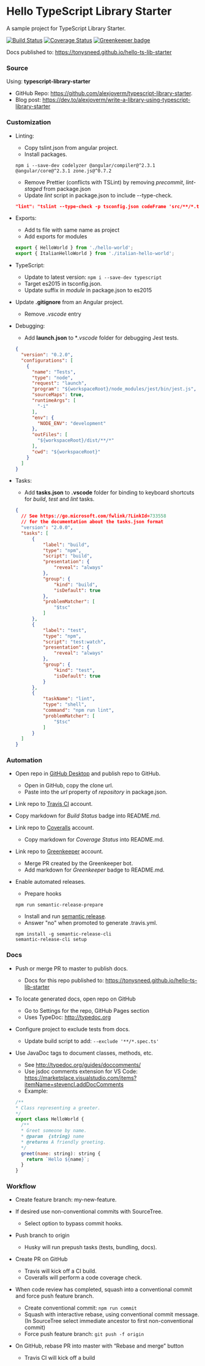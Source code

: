 # Hello TypeScript Library Starter

A sample project for TypeScript Library Starter.

[![Build Status](https://travis-ci.org/tonysneed/hello-ts-lib-starter.svg?branch=master)](https://travis-ci.org/tonysneed/hello-ts-lib-starter)
[![Coverage Status](https://coveralls.io/repos/github/tonysneed/hello-ts-lib-starter/badge.svg?branch=master)](https://coveralls.io/github/tonysneed/hello-ts-lib-starter?branch=master)
[![Greenkeeper badge](https://badges.greenkeeper.io/tonysneed/hello-ts-lib-starter.svg)](https://greenkeeper.io/)

Docs published to: <https://tonysneed.github.io/hello-ts-lib-starter>

### Source

Using: **typescript-library-starter**
- GitHub Repo: <https://github.com/alexjoverm/typescript-library-starter>.
- Blog post: <https://dev.to/alexjoverm/write-a-library-using-typescript-library-starter>

### Customization

- Linting:
  + Copy tslint.json from angular project.
  + Install packages.

  ```
  npm i --save-dev codelyzer @angular/compiler@^2.3.1 @angular/core@^2.3.1 zone.js@^0.7.2
  ```

  + Remove Prettier (conflicts with TSLint) by 
    removing *precommit*, *lint-staged* from package.json
  + Update *lint* script in package.json to include --type-check.

  ```json
  "lint": "tslint --type-check -p tsconfig.json codeFrame 'src/**/*.ts' 'test/**/*.ts'"
  ```


- Exports:
  + Add ts file with same name as project
  + Add exports for modules

  ```js
  export { HelloWorld } from './hello-world';
  export { ItalianHelloWorld } from './italian-hello-world';
  ```

- TypeScript:
  + Update to latest version: `npm i --save-dev typescript`
  + Target es2015 in tsconfig.json.
  + Update suffix in *module* in package.json to es2015

- Update **.gitignore** from an Angular project.
  + Remove *.vscode* entry

- Debugging:
  + Add **launch.json** to **.vscode* folder for debugging Jest tests.

  ```json
  {
    "version": "0.2.0",
    "configurations": [
      {
        "name": "Tests",
        "type": "node",
        "request": "launch",
        "program": "${workspaceRoot}/node_modules/jest/bin/jest.js",
        "sourceMaps": true,
        "runtimeArgs": [
          "-i"
        ],
        "env": {
          "NODE_ENV": "development"
        },
        "outFiles": [
          "${workspaceRoot}/dist/**/*"
        ],
        "cwd": "${workspaceRoot}"
      }
    ]
  }
  ```

- Tasks:
  + Add **tasks.json** to **.vscode** folder for binding to keyboard shortcuts for 
  *build*, *test* and *lint* tasks.

  ```json
  {
    // See https://go.microsoft.com/fwlink/?LinkId=733558
    // for the documentation about the tasks.json format
    "version": "2.0.0",
    "tasks": [
        {
            "label": "build",
            "type": "npm",
            "script": "build",
            "presentation": {
                "reveal": "always"
            },
            "group": {
                "kind": "build",
                "isDefault": true
            },
            "problemMatcher": [
                "$tsc"
            ]
        },
        {
            "label": "test",
            "type": "npm",
            "script": "test:watch",
            "presentation": {
                "reveal": "always"
            },
            "group": {
                "kind": "test",
                "isDefault": true
            }
        },
        {
            "taskName": "lint",
            "type": "shell",
            "command": "npm run lint",
            "problemMatcher": [
                "$tsc"
            ]
        }
    ]
  }
  ```

### Automation

- Open repo in [GitHub Desktop](https://desktop.github.com) and publish repo to GitHub.
  + Open in GitHub, copy the clone url.
  + Paste into the *url* property of *repository* in package.json.

- Link repo to [Travis CI](https://travis-ci.org) account.
 + Copy markdown for *Build Status* badge into README.md.

- Link repo to [Coveralls](https://coveralls.io) account.
  + Copy markdown for *Coverage Status* into README.md.

- Link repo to [Greenkeeper](https://greenkeeper.io) account.
  + Merge PR created by the Greenkeeper bot.
  + Add markdown for *Greenkeeper* badge to README.md.

- Enable automated releases.
  + Prepare hooks

  ```
  npm run semantic-release-prepare
  ```

  + Install and run [semantic release](https://github.com/semantic-release/semantic-release).
  + Answer "no" when promoted to generate .travis.yml.

  ```
  npm install -g semantic-release-cli
  semantic-release-cli setup
  ```

 ### Docs

- Push or merge PR to master to publish docs.
  + Docs for this repo published to: <https://tonysneed.github.io/hello-ts-lib-starter>

- To locate generated docs, open repo on GitHub
  + Go to Settings for the repo, GitHub Pages section
  + Uses TypeDoc: http://typedoc.org

- Configure project to exclude tests from docs.
  + Update build script to add: `--exclude '**/*.spec.ts'`

- Use JavaDoc tags to document classes, methods, etc.
  + See http://typedoc.org/guides/doccomments/
  + Use jsdoc comments extension for VS Code: https://marketplace.visualstudio.com/items?itemName=stevencl.addDocComments
  + Example:

  ```js
  /**
  * Class representing a greeter.
  */
  export class HelloWorld {
    /**
    * Greet someone by name.
    * @param  {string} name
    * @returns A friendly greeting.
    */
    greet(name: string): string {
      return `Hello ${name}`;
    }
  }
  ```

### Workflow

- Create feature branch: my-new-feature.

- If desired use non-conventional commits with SourceTree.
  + Select option to bypass commit hooks.

- Push branch to origin
  + Husky will run prepush tasks (tests, bundling, docs).

- Create PR on GitHub
  + Travis will kick off a CI build.
  + Coveralls will perform a code coverage check.

- When code review has completed, squash into a conventional commit and force push feature branch.
  + Create conventional commit: `npm run commit`
  + Squash with interactive rebase, using conventional commit message. (In SourceTree select immediate ancestor to first non-conventional commit)
  + Force push feature branch: `git push -f origin`

- On GitHub, rebase PR into master with “Rebase and merge” button
  + Travis CI will kick off a build
  
